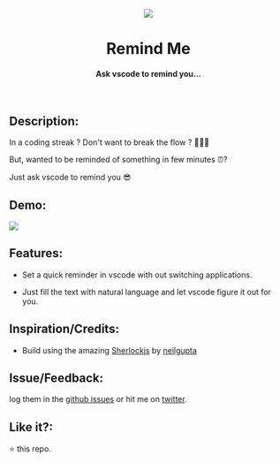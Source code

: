 <p align="center">
  <img src="https://user-images.githubusercontent.com/2767425/31305305-4d446034-ab54-11e7-853b-f2b01e508458.png"/>
  <h1 align="center">Remind Me</h1>
  <h4 align="center">Ask vscode to remind you...</h4>
  <br>
</p>

## Description:

In a coding streak ? Don't want to break the flow ? 👩‍💻🔥

But, wanted to be reminded of something in few minutes ⏰? 

Just ask vscode to remind you 😎 

## Demo:

<img src="https://user-images.githubusercontent.com/2767425/39146472-7e90b5c4-4754-11e8-9429-eabbc1f8c645.gif"></img>

## Features:

* Set a quick reminder in vscode with out switching applications.

* Just fill the text with natural language and let vscode figure it out for you.

## Inspiration/Credits:

* Build using the amazing [Sherlockjs](https://github.com/neilgupta/Sherlock) by [neilgupta](https://github.com/neilgupta)

## Issue/Feedback:

log them in the [github issues](https://github.com/cg-cnu/vscode-remind-me/issues) or hit me on [twitter](https://twitter.com/cgcnu).

## Like it?:

⭐ this repo.